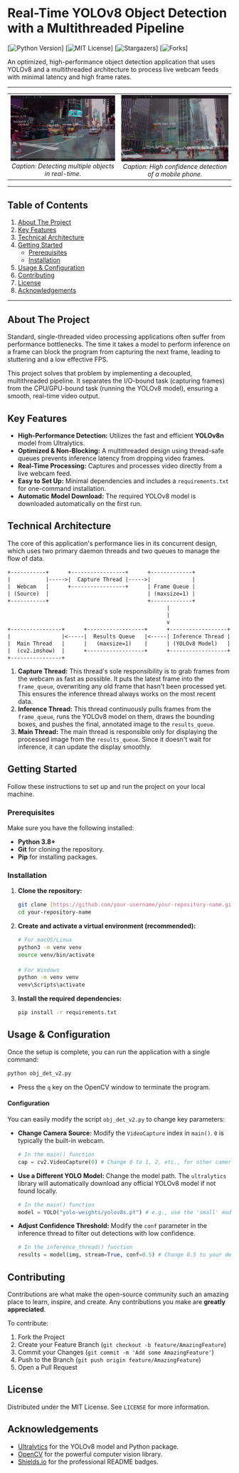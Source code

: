 # Real-Time YOLOv8 Object Detection with a Multithreaded Pipeline

[![Python Version][python-shield]]
[![MIT License][license-shield]]
[![Stargazers][stars-shield]]
[![Forks][forks-shield]]

An optimized, high-performance object detection application that uses YOLOv8 and a multithreaded architecture to process live webcam feeds with minimal latency and high frame rates.

---

<table>
  <tr>
    <td align="center">
      <img src="assets/ss1.png" alt="Screenshot 1: Detecting a person and a laptop" width="400">
      <br>
      <em>Caption: Detecting multiple objects in real-time.</em>
    </td>
    <td align="center">
      <img src="assets/ss2.png" alt="Screenshot 2: Detecting a mobile phone" width="400">
      <br>
      <em>Caption: High confidence detection of a mobile phone.</em>
    </td>
  </tr>
</table>

---

## Table of Contents

1.  [About The Project](#about-the-project)
2.  [Key Features](#key-features)
3.  [Technical Architecture](#technical-architecture)
4.  [Getting Started](#getting-started)
    * [Prerequisites](#prerequisites)
    * [Installation](#installation)
5.  [Usage & Configuration](#usage--configuration)
6.  [Contributing](#contributing)
7.  [License](#license)
8.  [Acknowledgements](#acknowledgements)

---

## About The Project

Standard, single-threaded video processing applications often suffer from performance bottlenecks. The time it takes a model to perform inference on a frame can block the program from capturing the next frame, leading to stuttering and a low effective FPS.

This project solves that problem by implementing a decoupled, multithreaded pipeline. It separates the I/O-bound task (capturing frames) from the CPU/GPU-bound task (running the YOLOv8 model), ensuring a smooth, real-time video output.

## Key Features

-   **High-Performance Detection:** Utilizes the fast and efficient **YOLOv8n** model from Ultralytics.
-   **Optimized & Non-Blocking:** A multithreaded design using thread-safe queues prevents inference latency from dropping video frames.
-   **Real-Time Processing:** Captures and processes video directly from a live webcam feed.
-   **Easy to Set Up:** Minimal dependencies and includes a `requirements.txt` for one-command installation.
-   **Automatic Model Download:** The required YOLOv8 model is downloaded automatically on the first run.

## Technical Architecture

The core of this application's performance lies in its concurrent design, which uses two primary daemon threads and two queues to manage the flow of data.

```
+-----------+      +-----------------+      +-------------+
|           |----->|  Capture Thread |----->|             |
|  Webcam   |      +-----------------+      | Frame Queue |
| (Source)  |                               | (maxsize=1) |
+-----------+                               +-------------+
                                                  |
                                                  |
                                                  v
+----------------+      +------------------+      +------------------+
|                |<-----|  Results Queue   |<-----| Inference Thread |
|  Main Thread   |      |   (maxsize=1)    |      | (YOLOv8 Model)   |
|  (cv2.imshow)  |      +------------------+      +------------------+
+----------------+
```

1.  **Capture Thread:** This thread's sole responsibility is to grab frames from the webcam as fast as possible. It puts the latest frame into the `frame_queue`, overwriting any old frame that hasn't been processed yet. This ensures the inference thread always works on the most recent data.
2.  **Inference Thread:** This thread continuously pulls frames from the `frame_queue`, runs the YOLOv8 model on them, draws the bounding boxes, and pushes the final, annotated image to the `results_queue`.
3.  **Main Thread:** The main thread is responsible only for displaying the processed image from the `results_queue`. Since it doesn't wait for inference, it can update the display smoothly.

## Getting Started

Follow these instructions to set up and run the project on your local machine.

### Prerequisites

Make sure you have the following installed:
* **Python 3.8+**
* **Git** for cloning the repository.
* **Pip** for installing packages.

### Installation

1.  **Clone the repository:**
    ```sh
    git clone [https://github.com/your-username/your-repository-name.git](https://github.com/your-username/your-repository-name.git)
    cd your-repository-name
    ```

2.  **Create and activate a virtual environment (recommended):**
    ```sh
    # For macOS/Linux
    python3 -m venv venv
    source venv/bin/activate

    # For Windows
    python -m venv venv
    venv\Scripts\activate
    ```

3.  **Install the required dependencies:**
    ```sh
    pip install -r requirements.txt
    ```

## Usage & Configuration

Once the setup is complete, you can run the application with a single command:

```sh
python obj_det_v2.py
```
- Press the `q` key on the OpenCV window to terminate the program.

#### Configuration
You can easily modify the script `obj_det_v2.py` to change key parameters:

-   **Change Camera Source:** Modify the `VideoCapture` index in `main()`. `0` is typically the built-in webcam.
    ```python
    # In the main() function
    cap = cv2.VideoCapture(0) # Change 0 to 1, 2, etc., for other cameras
    ```

-   **Use a Different YOLO Model:** Change the model path. The `ultralytics` library will automatically download any official YOLOv8 model if not found locally.
    ```python
    # In the main() function
    model = YOLO("yolo-weights/yolov8s.pt") # e.g., use the 'small' model
    ```

-   **Adjust Confidence Threshold:** Modify the `conf` parameter in the inference thread to filter out detections with low confidence.
    ```python
    # In the inference_thread() function
    results = model(img, stream=True, conf=0.5) # Change 0.5 to your desired value
    ```

## Contributing

Contributions are what make the open-source community such an amazing place to learn, inspire, and create. Any contributions you make are **greatly appreciated**.

To contribute:
1.  Fork the Project
2.  Create your Feature Branch (`git checkout -b feature/AmazingFeature`)
3.  Commit your Changes (`git commit -m 'Add some AmazingFeature'`)
4.  Push to the Branch (`git push origin feature/AmazingFeature`)
5.  Open a Pull Request

## License

Distributed under the MIT License. See `LICENSE` for more information.

## Acknowledgements
-   [Ultralytics](https://www.ultralytics.com/) for the YOLOv8 model and Python package.
-   [OpenCV](https://opencv.org/) for the powerful computer vision library.
-   [Shields.io](https://shields.io) for the professional README badges.

[python-shield]: https://img.shields.io/badge/Python-3.8+-blue.svg
[python-url]: https://www.python.org/
[license-shield]: https://img.shields.io/github/license/dattanirjhar/Object-Detection-with-YOLOV8.svg
[license-url]: https://github.com/dattanirjhar/Object-Detection-with-YOLOV8/blob/main/LICENSE
[stars-shield]: https://img.shields.io/github/stars/dattanirjhar/Object-Detection-with-YOLOV8.svg
[stars-url]: https://github.com/dattanirjhar/Object-Detection-with-YOLOV8/stargazers
[forks-shield]: https://img.shields.io/github/forks/dattanirjhar/Object-Detection-with-YOLOV8.svg
[forks-url]: https://github.com/dattanirjhar/Object-Detection-with-YOLOV8/network/members
